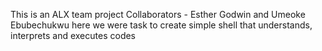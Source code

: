 This is an ALX team project 
Collaborators - Esther Godwin and Umeoke Ebubechukwu
here we were task to create simple shell that understands, interprets and executes codes
